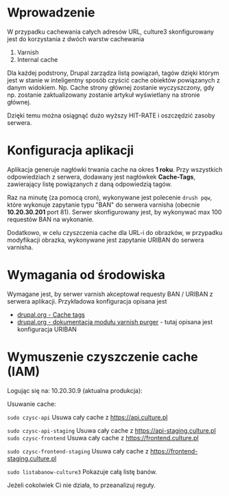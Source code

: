 # Wprowadzenie #

W przypadku cachewania całych adresów URL, culture3 skonfigurowany jest do korzystania z dwóch warstw cachewania

1. Varnish
2. Internal cache

Dla każdej podstrony, Drupal zarządza listą powiązań, tagów dzięki którym jest w stanie w inteligentny sposób czyścić
cache obiektów powiązanych z danym widokiem. Np. Cache strony głównej zostanie wyczyszczony, gdy np. zostanie zaktualizowany
zostanie artykuł wyświetlany na stronie głównej. 

Dzięki temu można osiągnąć dużo wyższy HIT-RATE i oszczędzić zasoby serwera. 


# Konfiguracja aplikacji #

Aplikacja generuje nagłówki trwania cache na okres **1 roku**. Przy wszystkich odpowiedziach z serwera, dodawany jest nagłówkek
**Cache-Tags**, zawierający listę powiązanych z daną odpowiedzią tagów.

Raz na minutę (za pomocą cron), wykonywane jest polecenie ```drush pqw```, które wykonuje zapytanie typu "BAN" do serwera varnisha (obecnie **10.20.30.201** port 81).
Serwer skonfigurowany jest, by wykonywać max 100 requestów BAN na wykonanie. 

Dodatkowo, w celu czyszczenia cache dla URL-i do obrazków, w przypadku modyfikacji obrazka, wykonywane jest zapytanie URIBAN do serwera varnisha.

# Wymagania od środowiska

Wymagane jest, by serwer varnish akceptował requesty BAN / URIBAN z serwera aplikacji. Przykładowa konfiguracja opisana jest
- [drupal.org - Cache tags](https://www.drupal.org/docs/8/api/cache-api/cache-tags-varnish)
- [drupal.org - dokumentacja modułu varnish purger](https://www.drupal.org/project/varnish_purge) - tutaj opisana jest konfiguracja URIBAN

# Wymuszenie czyszczenie cache (IAM)
Logując się na:
10.20.30.9 (aktualna produkcja):

Usuwanie cache:

`sudo czysc-api`
Usuwa cały cache z https://api.culture.pl

`sudo czysc-api-staging`
Usuwa cały cache z https://api-staging.culture.pl
​
`sudo czysc-frontend`
Usuwa cały cache z https://frontend.culture.pl

`sudo czysc-frontend-staging`
Usuwa cały cache z https://frontend-staging.culture.pl

`sudo listabanow-culture3`
Pokazuje całą listę banów.

Jeżeli cokolwiek Ci nie działa, to przeanalizuj reguły.
